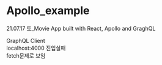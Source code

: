 # Apollo_example

21.07.17 토\_Movie App built with React, Apollo and GraghQL

GraphQL Client       
localhost:4000 진입실패       
fetch문제로 보임       
